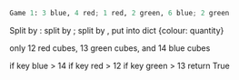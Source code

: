 ```python
Game 1: 3 blue, 4 red; 1 red, 2 green, 6 blue; 2 green
```

Split by :
split by ;
split by ,
put into dict {colour: quantity}


only 12 red cubes, 13 green cubes, and 14 blue cubes

if key blue > 14
if key red > 12
if key green > 13
return True

